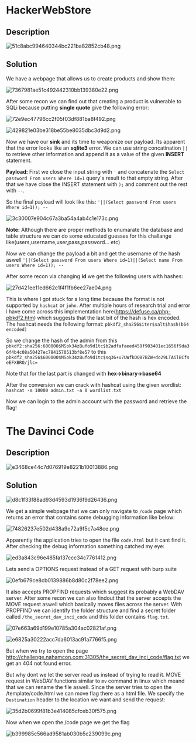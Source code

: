 # HackerWebStore
## Description

![51c8abc994640344bc221ba82852cb48.png](../_resources/51c8abc994640344bc221ba82852cb48.png)

## Solution

We have a webpage that allows us to create products and show them:

![7367981ae51c492442310bb139380e22.png](../_resources/7367981ae51c492442310bb139380e22.png)

After some recon we can find out that creating a product is vulnerable to SQLi because putting **single quote** give the following error:

![72e9ec47796cc2f05f03df881ba8f492.png](../_resources/72e9ec47796cc2f05f03df881ba8f492.png)

![429821e03be318be55be8035dbc3d9d2.png](../_resources/429821e03be318be55be8035dbc3d9d2.png)

Now we have our **sink** and its time to weaponize our payload. Its apparent that the error looks like an **sqlite3** error. We can use string concatination `||` to retrieve other information and append it as a value of the given **INSERT** statement.

**Payload:**
First we close the input string with `'` and concatenate the `Select password From users Where id=1` query's result to that empty string. After that we have close the INSERT statement with `);` and comment out the rest with `--`.

So the final payload will look like this:
`'||(Select password From users Where id=1)); --`

![3c30007e904c67a3ba54a4ab4c1e173c.png](../_resources/3c30007e904c67a3ba54a4ab4c1e173c.png)

**Note:**
Although there are proper methods to enumarate the database and table structure we can do some educated guesses for this challange like(users,username,user,pass,password... etc)

Now we can change the payload a bit and get the username of the hash aswell
`'||(Select password From users Where id=1)||(Select name From users Where id=1)); --`

After some recon via changing **id** we get the following users with hashes:

![27d421ee11ed662c1f4f1fb6ee27ae04.png](../_resources/27d421ee11ed662c1f4f1fb6ee27ae04.png)

This is where I got stuck for a long time because the format is not supported by `hashcat` or `john`. After multiple hours of research trial and error i have come across this implementation here(https://defuse.ca/php-pbkdf2.htm) which suggests that the last bit of the hash is hex encoded. The hashcat needs the following format:
`pbkdf2_sha256$iter$salt$hash(b64 encoded)`

So we change the hash of the admin from this `pbkdf2:sha256:600000$MSok34zBufo9d1tc$b2adfafaeed459f903401ec1656f9da36f4b4c08a50427ec7841570513bf8e57`
to this
`pbkdf2_sha256$600000$MSok34zBufo9d1tc$sq36+u7UWfkDQB7BZW+do29LTAilBCfseEFXBRO/jlc=`

Note that for the last part is changed with **hex->binary->base64**

After the conversion we can crack with hashcat using the given wordlist:
`hashcat -m 10000 admin.txt -a 0 wordlist.txt`

Now we can login to the admin account with the password and retrieve the flag!

# The Davinci Code
## Description

![e3468ce44c7d076919e8221b10013886.png](../_resources/e3468ce44c7d076919e8221b10013886.png)

## Solution

![d8c1f33f88ad93d4593d1936f9d26436.png](../_resources/d8c1f33f88ad93d4593d1936f9d26436.png)

We get a simple webpage that we can only navigate to `/code` page which returns an error that contains some debugging information like below:

![74826237e502d438a9e72a9f5c7a48ce.png](../_resources/74826237e502d438a9e72a9f5c7a48ce.png)

Apparently the application tries to open the file `code.html` but it cant find it. After checking the debug information something catched my eye:

![ed3a843c96e485fa137ccc34c7761412.png](../_resources/ed3a843c96e485fa137ccc34c7761412.png)

Lets send a OPTIONS request instead of a GET request with burp suite

![0efb679ce8cb0139886b8d80c2f78ee2.png](../_resources/0efb679ce8cb0139886b8d80c2f78ee2.png)

It also accepts PROPFIND requests which suggest its probably a WebDAV server. After some recon we can also findout that the server accepts the MOVE request aswell which basically moves files across the server. With PROPFIND we can identify the folder structure and find a secret folder called `/the_secret_dav_inci_code` and this folder contains `flag.txt`.

![07e663a69d199e10785a304ac02821af.png](../_resources/07e663a69d199e10785a304ac02821af.png)

![e6825a30222acc7da6013ac91a7766f5.png](../_resources/e6825a30222acc7da6013ac91a7766f5.png)

But when we try to open the page http://challenge.nahamcon.com:31305/the_secret_dav_inci_code/flag.txt we get an 404 not found error.

But why dont we let the server read us instead of trying to read it. MOVE request in WebDAV functions similar to `mv` command in linux which meand that we can rename the file aswell. Since the server tries to open the /template/code.html we can move flag there as a html file. We specify the `Destination` header to the location we want and send the request:

![35d2b0699f81b3e414085cfceb30f575.png](../_resources/35d2b0699f81b3e414085cfceb30f575.png)

Now when we open the /code page we get the flag

![b399985c566ad9581ab030b5c239099c.png](../_resources/b399985c566ad9581ab030b5c239099c.png)




